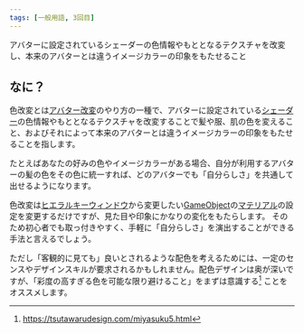 ```yaml
---
tags: [一般用語, 3回目]
---
```


アバターに設定されているシェーダーの色情報やもととなるテクスチャを改変し、本来のアバターとは違うイメージカラーの印象をもたせること

## なに？

色改変とは[アバター改変](/docs/索引/あ行/アバター改変)のやり方の一種で、アバターに設定されている[シェーダー](/docs/索引/STU/Shader)の色情報やもととなるテクスチャを改変することで髪や服、肌の色を変えること、およびそれによって本来のアバターとは違うイメージカラーの印象をもたせることを指します。

たとえばあなたの好みの色やイメージカラーがある場合、自分が利用するアバターの髪の色をその色に統一すれば、どのアバターでも「自分らしさ」を共通して出せるようになります。

色改変は[ヒエラルキーウィンドウ](/docs/索引/GHI/Hierarchyウィンドウ)から変更したい[GameObject](/docs/索引/GHI/GameObject)の[マテリアル](/docs/索引/MNO/Material)の設定を変更するだけですが、見た目や印象にかなりの変化をもたらします。
そのため初心者でも取っ付きやすく、手軽に「自分らしさ」を演出することができる手法と言えるでしょう。

ただし「客観的に見ても」良いとされるような配色を考えるためには、一定のセンスやデザインスキルが要求されるかもしれません。配色デザインは奥が深いですが、「彩度の高すぎる色を可能な限り避けること」をまずは意識する[^1] ことをオススメします。

[^1]: https://tsutawarudesign.com/miyasuku5.html
